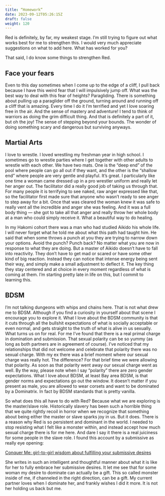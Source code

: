 ```yaml
---
title: “Homework”
date: 2023-09-12T05:26:15Z
draft: false
weight: 120
---
```

Red is definitely, by far, my weakest stage. I’m still trying to figure out what works best for me to strengthen this.  I would very much appreciate suggestions on what to add here. What has worked for you?

That said, I do know some things to strengthen Red.

## Face your fears
Even to this day sometimes when I come up to the edge of a cliff, I pull back because I have this weird fear that I will impulsively jump off. What was the best way to deal with this fear of heights? Paragliding.  There is something about pulling up a paraglider off the ground, turning around and running off a cliff that is amazing. Every time I do it I’m terrified and yet I love soaring free in the air. 
And the sense of mastery and adventure! I tend to think of warriors as doing the grim difficult thing. And that is definitely a part of it, but oh the joy! The sense of stepping beyond your bounds. The wonder of doing something scary and dangerous but surviving anyways.

## Martial Arts
I love to wrestle. I loved wrestling my freshman year in high school. I sometimes go to wrestle parties where I get together with other adults to wrestle with each other. We have two mats. One is the “deep end” of the pool where people can go all out if they want, and the other is the “shallow end” where people are very gentle and playful. It’s great. I particularly like one time a woman came dressed up in a pro wrestler uniform and really let her anger out. The facilitator did a really good job of taking us through that. For many people it is terrifying to see naked, raw anger expressed like that, so the facilitator first made sure that anyone who wasn’t ready to see anger to step away for a bit. Once that was cleared the woman knew it was safe to really vent all the incredible and anger she was feeling. And it was a full body thing — she got to take all that anger and really throw her whole body at a man who could simply receive it. What a beautiful way to do healing.

In my Hakomi cohort there was a man who had studied Aikido his whole life. I will never forget what he told me about what this path had taught him. He said that when some throws a punch at you they are trying to narrow down your options. Avoid the punch? Punch back? No matter what you are now in response to what they are doing. But a master of Aikido doesn’t have to fall into reactivity. They don’t have to get mad or scared or have some other kind of big reaction. Instead they can notice that intense energy being sent their way, and simply make a small adjustment to deflect it. The key thing they stay centered and at choice in every moment regardless of what is coming at them. I’m starting pretty late in life on this, but I commit to learning this.

## BDSM
I’m not talking dungeons with whips and chains here. That is not what drew me to BDSM. Although if you find a curiosity in yourself about that scene I encourage you to explore it.  What I love about the BDSM community is that it cuts through all the bullshit expectations of what is socially acceptable or even normal, and gets straight to the truth of what is alive in us sexually. What turns us on for real. For me I’ve found that there is a real primal charge in domination and submission. That sexual polarity can be so yummy (as long as both partners are in agreement of course). I’ve noticed that my relationships that did not welcome and celebrate that polarity there was no sexual charge. With my ex there was a brief moment where our sexual charge was really hot. The difference? For that brief time we were allowing that polarity. As soon as that polarity went away our sexual charge went as well. By the way, please note when I say “polarity” there are zero gender expectations. What I love about BDSM,  at least Bay area BDSM, is that gender norms and expectations go out the window. It doesn’t matter if you present as male, you are allowed to wear corsets and want to be dominated by a Dominatrix. In fact by BDSM standards that is pretty vanilla.

So what does this all have to do with Red? Because what we are exploring is the master/slave role. Historically slavery has been such a horrible thing that we quite rightly recoil in horror when we recognize that something about being either the master or slave sparks joy in us. But it does. There is a reason why Red is so persistent and dominant in the world. I needed to stop resisting what I felt like a monster within, and instead accept how much sexual charge there is for me here. And dare I say it there is a real juiciness for some people in the slave role. I found this account by a submissive as really eye opening:

[Conquer Me: girl-to-girl wisdom about fulfilling your submissive desires](https://www.amazon.com/gp/product/B005CIZ2FI/ref=ppx%5C_yo%5C_dt%5C_b%5C_search%5C_asin%5C_title?ie=UTF8&psc=1)

She writes in such an intelligent and thoughtful manner about what it is like for her to fully embrace her submissive desires. It let me see that for some woman my desire to dominate can actually be a gift. This so called monster inside of me, if channeled in the right direction, can be a gift. My current partner loves when I dominate her, and frankly wishes I did it more. It is not her holding us back but me.

